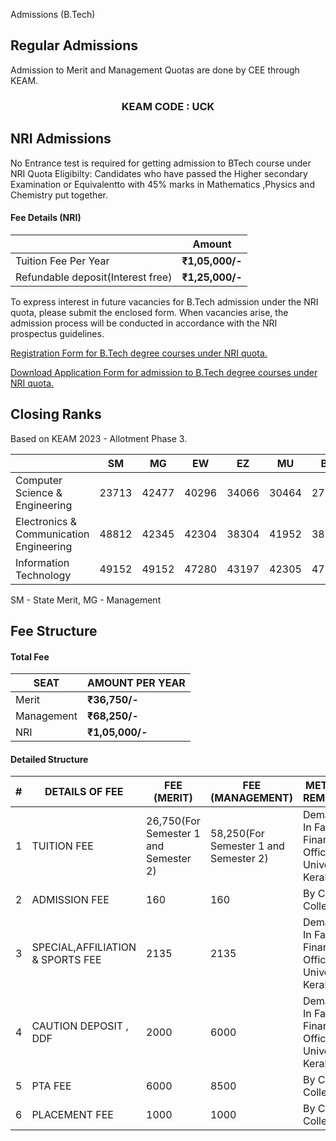 Admissions (B.Tech)

## Regular Admissions
Admission to Merit and Management Quotas are done by CEE through KEAM.
<center><h3>KEAM CODE : UCK</h3></center>

## NRI Admissions

No Entrance test is required for getting admission to BTech course under NRI Quota Eligibilty: Candidates who have passed the Higher secondary Examination or Equivalentto with 45% marks in Mathematics ,Physics and Chemistry put together.

#### Fee Details (NRI)
||Amount|
| -- | --|
| Tuition Fee Per Year |**₹1,05,000/-**
| Refundable deposit(Interest free) | **₹1,25,000/-**

To express interest in future vacancies for B.Tech admission under the NRI quota, please submit the enclosed form. When vacancies arise, the admission process will be conducted in accordance with the NRI prospectus guidelines.

[Registration Form for B.Tech degree courses under NRI quota.](https://docs.google.com/forms/d/e/1FAIpQLSdrUTSeeNzymiQ2yyiUoYLxSdUUl_SLgU3H7dTWwbPRant1WQ/viewform)

[Download Application Form for admission to B.Tech degree courses under NRI quota.](/docs/nriapplication.pdf)

## Closing Ranks
Based on KEAM 2023 - Allotment Phase 3.

| | SM | MG | EW | EZ | MU | BH | LA | DV | VK | BX | KU | KN | SC | ST | 
|--|--|--|--|--|--|--|--|--|--|--|--|--|--|--|
Computer Science & Engineering | 23713 | 42477 | 40296 | 34066 | 30464 | 27872 | 36813 | - | 35283 | 28512 | - | 45032 | 47959 | 45421
|Electronics & Communication Engineering | 48812 | 42345 | 42304 | 38304 | 41952 | 38131 | 39601 | - | 40310 | 28084 | - | - | 47703 | - | - |
| Information Technology | 49152 | 49152 | 47280 | 43197 | 42305 | 47175| 47175 | - | 44728 | - | - | - | 49072 | - |

SM - State Merit, MG - Management 

## Fee Structure

#### Total Fee
| SEAT | AMOUNT PER YEAR |
| --- | --- |
| Merit | **₹36,750/-** |
| Management | **₹68,250/-** |
| NRI | **₹1,05,000/-** |

#### Detailed Structure

|  **#** |  **DETAILS OF FEE** |  **FEE (MERIT)** |  **FEE (MANAGEMENT)** |  **METHOD OF REMITTANCE** |
| --- | --- | --- | --- | --- |
|  1 |  TUITION FEE |  26,750(For Semester 1 and Semester 2) |  58,250(For Semester 1 and Semester 2) |  Demand Draft In Favour Of Finance Officer, University Of Kerala |
|  2 |  ADMISSION FEE |  160 |  160 |  By Cash At College |
|  3 |  SPECIAL,AFFILIATION & SPORTS FEE |  2135 |  2135 |  Demand Draft In Favour Of Finance Officer, University Of Kerala |
|  4 |  CAUTION DEPOSIT , DDF |  2000 |  6000 |  Demand Draft In Favour Of Finance Officer, University Of Kerala |
|  5 |  PTA FEE |  6000 |  8500 |  By Cash At College |
|  6 |  PLACEMENT FEE |  1000 |  1000 |  By Cash At College |
